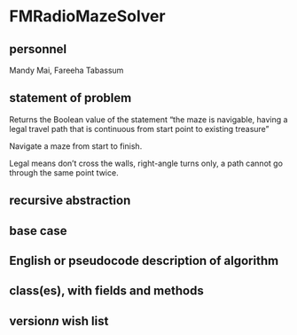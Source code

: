 # FMRadioMazeSolver

## personnel
Mandy Mai,
Fareeha Tabassum

## statement of problem
Returns the Boolean value of the statement “the maze is navigable, having a legal travel path that is continuous from start point to existing treasure”

Navigate a maze from start to finish. 

Legal means
  don’t cross the walls,
  right-angle turns only,
  a path cannot go through the same point twice.

## recursive abstraction

## base case

## English or pseudocode description of algorithm

## class(es), with fields and methods

## version*n* wish list
